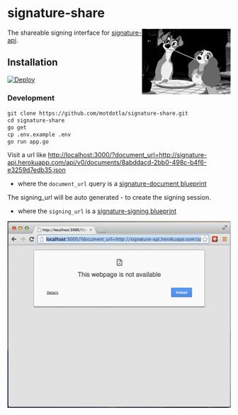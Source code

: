 # signature-share

<img src="https://raw.githubusercontent.com/motdotla/signature-share/master/signature-share.gif" alt="signature-share" align="right" width="200" />

The shareable signing interface for [signature-api](https://github.com/motdotla/signature-api). 


## Installation

[![Deploy](https://www.herokucdn.com/deploy/button.png)](https://heroku.com/deploy)

### Development

```
git clone https://github.com/motdotla/signature-share.git
cd signature-share
go get 
cp .env.example .env
go run app.go
```

Visit a url like <http://localhost:3000/?document_url=http://signature-api.herokuapp.com/api/v0/documents/8abddacd-2bb0-498c-b4f6-e3259d7edb35.json> 
* where the `document_url` query is a [signature-document blueprint](https://github.com/motdotla/signature-document#signature-document-blueprint)

The signing_url will be auto generated - to create the signing session.

* where the `signing_url` is a [signature-signing blueprint](https://github.com/motdotla/signature-signing#signature-signing-blueprint)

<img src="https://raw.githubusercontent.com/motdotla/signature-share/master/signature-share-0.gif" alt="signature-share-0" />
